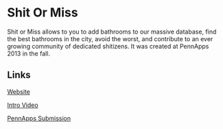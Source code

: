 Shit Or Miss
=======

Shit or Miss allows to you to add bathrooms to our massive database, find the best bathrooms in the city, avoid the worst, and contribute to an ever growing community of dedicated shitizens. It was created at PennApps 2013 in the fall.

Links
----------------

[Website](http://shitormiss.com)

[Intro Video](https://www.youtube.com/watch?v=yNLhzlCLnmI)

[PennApps Submission](http://pennapps.challengepost.com/submissions/17173-shit-or-miss)

